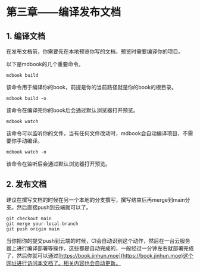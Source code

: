 # 第三章——编译发布文档

## 1. 编译文档

在发布文档前，你需要先在本地预览你写的文档，预览时需要编译你的项目。

以下是mdbook的几个重要命令。

```shell
mdbook build
```

该命令用于编译你的book，前提是你的当前路径就是你的book的根目录。

```shell
mdbook build -o
```

该命令在编译完你的book后会通过默认浏览器打开预览。

```shell
mdbook watch
```

该命令可以监听你的文件，当有任何文件改动时，mdbook会自动编译项目，不需要你手动编译。

```shell
mdbook watch -o
```

该命令在监听后会通过默认浏览器打开预览。

## 2. 发布文档

建议在撰写文档的时候在另一个本地的分支撰写，撰写结束后再merge到main分支。然后直接push到云端就可以了。

```
git checkout main
git merge your-local-branch
git push origin main
```

当你把你的提交push到云端的时候，CI会自动识别这个动作，然后在一台云服务器上进行编译部署等操作，这些都是自动完成的，一般经过一分钟左右就部署完成了，然后你就可以通过[https://book.jinhun.moe](https://book.jinhun.moe)这个网址进行访问本文档了。相关内容也会自动更新。
